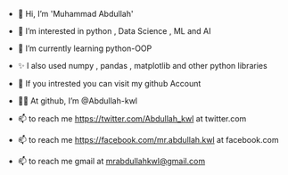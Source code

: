 - 👋 Hi, I’m 'Muhammad Abdullah'
- 👀 I’m interested in  python , Data Science , ML and AI


- 🌱 I’m currently learning python-OOP
- ✨ I also used numpy , pandas , matplotlib and other python libraries 
- 👾 If you intrested you can visit my github Account

- 🐱‍👤 At github, I’m @Abdullah-kwl
- 📫 to reach me https://twitter.com/Abdullah_kwl at twitter.com
- 📫 to reach me https://facebook.com/mr.abdullah.kwl at facebook.com
- 📫 to reach me gmail at mrabdullahkwl@gmail.com 







